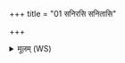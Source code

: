 +++
title = "01 सनिरसि सनितासि"

+++
<details><summary>मूलम् (WS)</summary>

सनिरसि सनितासि सनेयम् ॥ १ ॥
</details>
